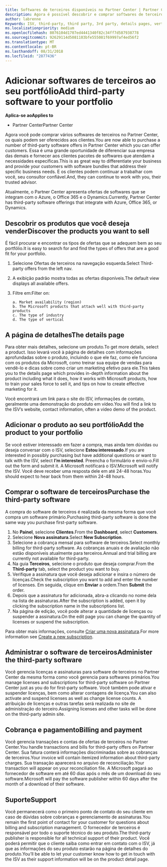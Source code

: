 ```yaml
---
title: Softwares de terceiros disponíveis no Partner Center | Partner Center
description: Agora é possível descobrir e comprar softwares de terceiros para adicionar ao portfólio que você oferece aos clientes.
author: labrenne
Keywords: ISV, third-party, third party, 3rd party, details pages, vertical software, software publisher
ms.localizationpriority: medium
ms.openlocfilehash: 8076104d1707ed4441340f82c34ff7d587938778
ms.sourcegitcommit: 92629114d5081103bfe555081f69997af4ed56f2
ms.translationtype: MT
ms.contentlocale: pt-BR
ms.lasthandoff: 08/31/2018
ms.locfileid: "2877436"
---
```

# <a name="add-third-party-software-to-your-portfolio"></a><span data-ttu-id="ab632-103">Adicionar softwares de terceiros ao seu portfólio</span><span class="sxs-lookup"><span data-stu-id="ab632-103">Add third-party software to your portfolio</span></span>

**<span data-ttu-id="ab632-104">Aplica-se ao</span><span class="sxs-lookup"><span data-stu-id="ab632-104">Applies to</span></span>** 

- <span data-ttu-id="ab632-105">Partner Center</span><span class="sxs-lookup"><span data-stu-id="ab632-105">Partner Center</span></span>


<span data-ttu-id="ab632-106">Agora você pode comprar vários softwares de terceiros no Partner Center, os quais podem ser oferecidos aos clientes.</span><span class="sxs-lookup"><span data-stu-id="ab632-106">You are now able to purchase a number of third-party software offers in Partner Center which you can offer customers.</span></span> <span data-ttu-id="ab632-107">Essa é uma grande oportunidade de diferenciar sua empresa das demais e fornecer aos clientes pacotes de softwares que atendam a necessidades específicas.</span><span class="sxs-lookup"><span data-stu-id="ab632-107">This is as great way to differentiate your business and provide your customers with software bundles that address their specific business needs.</span></span> <span data-ttu-id="ab632-108">E os clientes podem continuar a trabalhar com você, seu consultor confiável.</span><span class="sxs-lookup"><span data-stu-id="ab632-108">And, they can continue to work with you, their trusted advisor.</span></span>

<span data-ttu-id="ab632-109">Atualmente, o Partner Center apresenta ofertas de softwares que se integram com o Azure, o Office 365 e o Dynamics.</span><span class="sxs-lookup"><span data-stu-id="ab632-109">Currently, Partner Center has third-party software offerings that integrate with Azure, Office 365, or Dynamics.</span></span>

## <a name="discover-the-products-you-want-to-sell"></a><span data-ttu-id="ab632-110">Descobrir os produtos que você deseja vender</span><span class="sxs-lookup"><span data-stu-id="ab632-110">Discover the products you want to sell</span></span>

<span data-ttu-id="ab632-111">É fácil procurar e encontrar os tipos de ofertas que se adequem bem ao seu portfólio.</span><span class="sxs-lookup"><span data-stu-id="ab632-111">It is easy to search for and find the types of offers that are a good fit for your portfolio.</span></span> 
1.  <span data-ttu-id="ab632-112">Selecione Ofertas de terceiros na navegação esquerda.</span><span class="sxs-lookup"><span data-stu-id="ab632-112">Select Third-party offers from the left nav.</span></span> 
2.  <span data-ttu-id="ab632-113">A exibição padrão mostra todas as ofertas disponíveis.</span><span class="sxs-lookup"><span data-stu-id="ab632-113">The default view displays all available offers.</span></span> 
3.  <span data-ttu-id="ab632-114">Filtre em:</span><span class="sxs-lookup"><span data-stu-id="ab632-114">Filter on:</span></span>

        a. Market availability (region) 
        b. The Microsoft products that attach well with third-party products  
        c. The type of industry 
        d. The type of vertical 

## <a name="the-details-page"></a><span data-ttu-id="ab632-115">A página de detalhes</span><span class="sxs-lookup"><span data-stu-id="ab632-115">The details page</span></span>

<span data-ttu-id="ab632-116">Para obter mais detalhes, selecione um produto.</span><span class="sxs-lookup"><span data-stu-id="ab632-116">To get more details, select a product.</span></span> <span data-ttu-id="ab632-117">Isso levará você à página de detalhes com informações aprofundadas sobre o produto, incluindo o que ele faz, como ele funciona com os produtos da Microsoft, como treinar sua equipe de vendas para vendê-lo e dicas sobre como criar um marketing efetivo para ele.</span><span class="sxs-lookup"><span data-stu-id="ab632-117">This takes you to the details page which provides in-depth information about the product including what it does, how it works with Microsoft products, how to train your sales force to sell it, and tips on how to create effective marketing for it.</span></span> 

<span data-ttu-id="ab632-118">Você encontrará um link para o site do ISV, informações de contato, geralmente uma demonstração do produto em vídeo.</span><span class="sxs-lookup"><span data-stu-id="ab632-118">You will find a link to the ISV’s website, contact information, often a video demo of the product.</span></span> 

## <a name="add-the-product-to-your-portfolio"></a><span data-ttu-id="ab632-119">Adicionar o produto ao seu portfólio</span><span class="sxs-lookup"><span data-stu-id="ab632-119">Add the product to your portfolio</span></span>

<span data-ttu-id="ab632-120">Se você estiver interessado em fazer a compra, mas ainda tem dúvidas ou deseja conversar com o ISV, selecione **Estou interessado**.</span><span class="sxs-lookup"><span data-stu-id="ab632-120">If you are interested in possibly purchasing but have additional questions or want to talk with the ISV, select **I’m interested**.</span></span> <span data-ttu-id="ab632-121">Preencha o formulário e envio-o.</span><span class="sxs-lookup"><span data-stu-id="ab632-121">Fill out the form and submit it.</span></span> <span data-ttu-id="ab632-122">A Microsoft notificará o ISV.</span><span class="sxs-lookup"><span data-stu-id="ab632-122">Microsoft will notify the ISV.</span></span> <span data-ttu-id="ab632-123">Você deve receber uma resposta dele em até 24-48 horas.</span><span class="sxs-lookup"><span data-stu-id="ab632-123">You should expect to hear back from them within 24-48 hours.</span></span> 

## <a name="purchase-the-third-party-software"></a><span data-ttu-id="ab632-124">Comprar o software de terceiros</span><span class="sxs-lookup"><span data-stu-id="ab632-124">Purchase the third-party software</span></span>

<span data-ttu-id="ab632-125">A compra do software de terceiros é realizada da mesma forma que você compra um software primário.</span><span class="sxs-lookup"><span data-stu-id="ab632-125">Purchasing third-party software is done the same way you purchase first-party software.</span></span> 

1.  <span data-ttu-id="ab632-126">No **Painel**, selecione **Clientes**.</span><span class="sxs-lookup"><span data-stu-id="ab632-126">From the **Dashboard**, select **Customers**.</span></span>
2.  <span data-ttu-id="ab632-127">Selecione **Nova assinatura**.</span><span class="sxs-lookup"><span data-stu-id="ab632-127">Select **New Subscription**.</span></span>
3.  <span data-ttu-id="ab632-128">Selecione a cobrança mensal para software de terceiros.</span><span class="sxs-lookup"><span data-stu-id="ab632-128">Select monthly billing for third-party software.</span></span> <span data-ttu-id="ab632-129">As cobranças anuais e de avaliação não estão disponíveis atualmente para terceiros.</span><span class="sxs-lookup"><span data-stu-id="ab632-129">Annual and trial billing are currently not available for third-party.</span></span>
4.  <span data-ttu-id="ab632-130">Na guia **Terceiros**, selecione o produto que deseja comprar.</span><span class="sxs-lookup"><span data-stu-id="ab632-130">From the **Third-party** tab, select the product you want to buy.</span></span>
5.  <span data-ttu-id="ab632-131">Verifique a assinatura que você deseja adicionar e insira o número de licenças.</span><span class="sxs-lookup"><span data-stu-id="ab632-131">Check the subscription you want to add and enter the number of licenses.</span></span> <span data-ttu-id="ab632-132">Em seguida, clique em **Enviar** a ordem.</span><span class="sxs-lookup"><span data-stu-id="ab632-132">Then **Submit** the order.</span></span>
6.  <span data-ttu-id="ab632-133">Depois que a assinatura for adicionada, abra-a clicando no nome dela na lista de assinaturas.</span><span class="sxs-lookup"><span data-stu-id="ab632-133">After the subscription is added, open it by clicking the subscription name in the subscriptions list.</span></span> 
7.  <span data-ttu-id="ab632-134">Na página de edição, você pode alterar a quantidade de licenças ou suspender a assinatura.</span><span class="sxs-lookup"><span data-stu-id="ab632-134">On the edit page you can change the quantity of licenses or suspend the subscription.</span></span>

<span data-ttu-id="ab632-135">Para obter mais informações, consulte [Criar uma nova assinatura](create-a-new-subscription.md).</span><span class="sxs-lookup"><span data-stu-id="ab632-135">For more information see [Create a new subscription](create-a-new-subscription.md).</span></span>

## <a name="administer-the-third-party-software"></a><span data-ttu-id="ab632-136">Administrar o software de terceiros</span><span class="sxs-lookup"><span data-stu-id="ab632-136">Administer the third-party software</span></span>

<span data-ttu-id="ab632-137">Você gerencia licenças e assinaturas para software de terceiros no Partner Center da mesma forma como você gerencia para softwares primários.</span><span class="sxs-lookup"><span data-stu-id="ab632-137">You manage licenses and subscriptions for third-party software on Partner Center just as you do for first-party software.</span></span> <span data-ttu-id="ab632-138">Você também pode ativar e suspender licenças, bem como alterar contagens de licença.</span><span class="sxs-lookup"><span data-stu-id="ab632-138">You can also activate and suspend licenses as well as change license counts.</span></span> <span data-ttu-id="ab632-139">A atribuição de licenças e outras tarefas será realizada no site de administração do terceiro.</span><span class="sxs-lookup"><span data-stu-id="ab632-139">Assigning licenses and other tasks will be done on the third-party admin site.</span></span>

## <a name="billing-and-payment"></a><span data-ttu-id="ab632-140">Cobrança e pagamento</span><span class="sxs-lookup"><span data-stu-id="ab632-140">Billing and payment</span></span>

<span data-ttu-id="ab632-141">Você gerencia transações e contas de ofertas de terceiros no Partner Center.</span><span class="sxs-lookup"><span data-stu-id="ab632-141">You handle transactions and bills for third-party offers on Partner Center.</span></span> <span data-ttu-id="ab632-142">Sua fatura conterá informações discriminadas sobre as cobranças de terceiros.</span><span class="sxs-lookup"><span data-stu-id="ab632-142">Your invoice will contain itemized information about third-party charges.</span></span> <span data-ttu-id="ab632-143">Sua transação aparecerá no arquivo de reconciliação.</span><span class="sxs-lookup"><span data-stu-id="ab632-143">Your transaction will appear on your reconciliation file.</span></span> <span data-ttu-id="ab632-144">A Microsoft pagará ao fornecedor de software em até 60 dias após o mês de um download do seu software.</span><span class="sxs-lookup"><span data-stu-id="ab632-144">Microsoft will pay the software publisher within 60 days after the month of a download of their software.</span></span> 

## <a name="support"></a><span data-ttu-id="ab632-145">Suporte</span><span class="sxs-lookup"><span data-stu-id="ab632-145">Support</span></span>

<span data-ttu-id="ab632-146">Você permanecerá como o primeiro ponto de contato do seu cliente em caso de dúvidas sobre cobranças e gerenciamento de assinaturas.</span><span class="sxs-lookup"><span data-stu-id="ab632-146">You remain the first point of contact for your customer for questions about billing and subscription management.</span></span> <span data-ttu-id="ab632-147">O fornecedor de terceiros é responsável por todo o suporte técnico do seu produto.</span><span class="sxs-lookup"><span data-stu-id="ab632-147">The third-party publisher is responsible for all technical support of their product.</span></span> <span data-ttu-id="ab632-148">Você poderá permitir que o cliente saiba como entrar em contato com o ISV, já que as informações do seu produto estarão na página de detalhes do produto.</span><span class="sxs-lookup"><span data-stu-id="ab632-148">You’ll be able to let your customer know how to get in touch with the ISV as their support information will be on the product detail page.</span></span>

